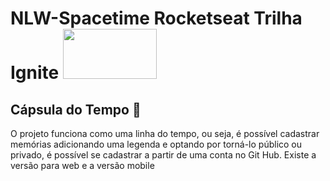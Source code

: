# NLW-Spacetime Rocketseat Trilha Ignite <img style="width: 150px; height: 80px" src="https://s3.amazonaws.com/gupy5/production/companies/4756/career/10207/images/2021-05-26_19-38_logo.png"></img>

## Cápsula do Tempo 🚀
<p>O projeto funciona como uma linha do tempo, ou seja, é possível cadastrar memórias adicionando uma legenda e optando por torná-lo público ou privado, é possível se cadastrar a partir de uma conta no Git Hub. Existe a versão para web e a versão mobile</p>
